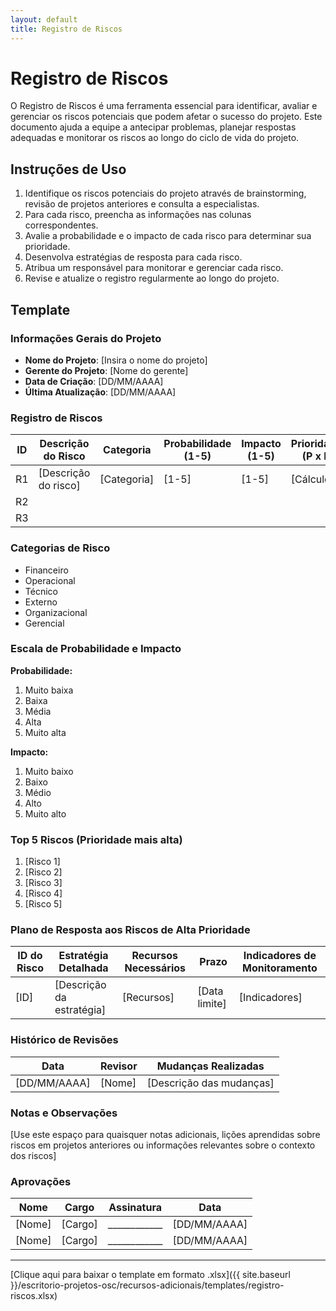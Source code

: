 ```yaml
---
layout: default
title: Registro de Riscos
---
```


# Registro de Riscos

O Registro de Riscos é uma ferramenta essencial para identificar, avaliar e gerenciar os riscos potenciais que podem afetar o sucesso do projeto. Este documento ajuda a equipe a antecipar problemas, planejar respostas adequadas e monitorar os riscos ao longo do ciclo de vida do projeto.

## Instruções de Uso

1. Identifique os riscos potenciais do projeto através de brainstorming, revisão de projetos anteriores e consulta a especialistas.
2. Para cada risco, preencha as informações nas colunas correspondentes.
3. Avalie a probabilidade e o impacto de cada risco para determinar sua prioridade.
4. Desenvolva estratégias de resposta para cada risco.
5. Atribua um responsável para monitorar e gerenciar cada risco.
6. Revise e atualize o registro regularmente ao longo do projeto.

## Template

### Informações Gerais do Projeto

- **Nome do Projeto**: [Insira o nome do projeto]
- **Gerente do Projeto**: [Nome do gerente]
- **Data de Criação**: [DD/MM/AAAA]
- **Última Atualização**: [DD/MM/AAAA]

### Registro de Riscos

| ID | Descrição do Risco | Categoria | Probabilidade (1-5) | Impacto (1-5) | Prioridade (P x I) | Estratégia de Resposta | Ações de Mitigação/Contingência | Responsável | Status |
|----|---------------------|-----------|---------------------|---------------|--------------------|-----------------------|---------------------------------|-------------|--------|
| R1 | [Descrição do risco] | [Categoria] | [1-5] | [1-5] | [Cálculo] | [Evitar/Mitigar/Transferir/Aceitar] | [Ações planejadas] | [Nome] | [Aberto/Fechado/Em monitoramento] |
| R2 | | | | | | | | | |
| R3 | | | | | | | | | |

### Categorias de Risco

- Financeiro
- Operacional
- Técnico
- Externo
- Organizacional
- Gerencial

### Escala de Probabilidade e Impacto

**Probabilidade:**
1. Muito baixa
2. Baixa
3. Média
4. Alta
5. Muito alta

**Impacto:**
1. Muito baixo
2. Baixo
3. Médio
4. Alto
5. Muito alto

### Top 5 Riscos (Prioridade mais alta)

1. [Risco 1]
2. [Risco 2]
3. [Risco 3]
4. [Risco 4]
5. [Risco 5]

### Plano de Resposta aos Riscos de Alta Prioridade

| ID do Risco | Estratégia Detalhada | Recursos Necessários | Prazo | Indicadores de Monitoramento |
|-------------|----------------------|----------------------|-------|------------------------------|
| [ID] | [Descrição da estratégia] | [Recursos] | [Data limite] | [Indicadores] |

### Histórico de Revisões

| Data | Revisor | Mudanças Realizadas |
|------|---------|---------------------|
| [DD/MM/AAAA] | [Nome] | [Descrição das mudanças] |

### Notas e Observações

[Use este espaço para quaisquer notas adicionais, lições aprendidas sobre riscos em projetos anteriores ou informações relevantes sobre o contexto dos riscos]

### Aprovações

| Nome | Cargo | Assinatura | Data |
|------|-------|------------|------|
| [Nome] | [Cargo] | ____________ | [DD/MM/AAAA] |
| [Nome] | [Cargo] | ____________ | [DD/MM/AAAA] |

---

[Clique aqui para baixar o template em formato .xlsx]({{ site.baseurl }}/escritorio-projetos-osc/recursos-adicionais/templates/registro-riscos.xlsx)
